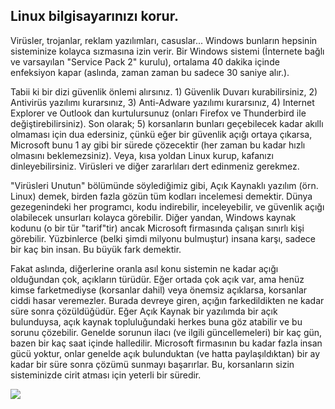 

<div id="corps">

<h2>Linux bilgisayarınızı korur.</h2>

Virüsler, trojanlar, reklam yazılımları, casuslar... Windows bunların 
hepsinin sisteminize kolayca sızmasına izin verir. Bir Windows sistemi 
(İnternete bağlı ve varsayılan "Service Pack 2" kurulu), ortalama 40 
dakika içinde enfeksiyon kapar (aslında, zaman zaman bu sadece 30 
saniye alır.).


Tabii ki bir dizi güvenlik önlemi alırsınız. 1) Güvenlik Duvarı 
kurabilirsiniz, 2) Antivirüs yazılımı kurarsınız, 3) Anti-Adware 
yazılımı kurarsınız, 4) Internet Explorer ve Outlook dan kurtulursunuz 
(onları Firefox ve Thunderbird ile değiştirebilirsiniz). Son olarak; 
5) korsanların bunları geçebilecek kadar akıllı olmaması için dua 
edersiniz, çünkü eğer bir güvenlik açığı ortaya çıkarsa, Microsoft bunu 
1 ay gibi bir sürede çözecektir (her zaman bu kadar hızlı olmasını 
beklemezsiniz). Veya, kısa yoldan Linux kurup, kafanızı 
dinleyebilirsiniz. Virüsleri ve diğer zararlıları dert edinmeniz 
gerekmez.

"Virüsleri Unutun" bölümünde söylediğimiz gibi, Açık Kaynaklı yazılım 
(örn. Linux) demek, birden fazla gözün tüm kodları incelemesi demektir. 
Dünya gezegenindeki her programcı, kodu indirebilir, inceleyebilir, ve 
güvenlik açığı olabilecek unsurları kolayca görebilir. Diğer yandan, 
Windows kaynak kodunu (o bir tür "tarif"tir) ancak Microsoft firmasında 
çalışan sınırlı kişi görebilir. Yüzbinlerce (belki şimdi milyonu 
bulmuştur) insana karşı, sadece bir kaç bin insan. Bu büyük fark 
demektir.

Fakat aslında, diğerlerine oranla asıl konu sistemin ne kadar açığı 
olduğundan çok, açıkların türüdür. Eğer ortada çok açık var, ama 
henüz kimse farketmediyse (korsanlar dahil) veya önemsiz açıklarsa, 
korsanlar ciddi hasar veremezler. Burada devreye giren, açığın 
farkedildikten ne kadar süre sonra çözüldüğüdür. Eğer Açık Kaynak bir 
yazılımda bir açık bulunduysa, açık kaynak topluluğundaki herkes buna 
göz atabilir ve bu sorunu çözebilir. Genelde sorunun ilacı (ve ilgili 
güncellemeleri) bir kaç gün, bazen bir kaç saat içinde halledilir. 
Microsoft firmasının bu kadar fazla insan gücü yoktur, onlar genelde 
açık bulunduktan (ve hatta paylaşıldıktan) bir ay kadar bir süre sonra 
çözümü sunmayı başarırlar. Bu, korsanların sizin sisteminizde cirit 
atması için yeterli bir süredir.

<img src="Images/security_thumb.png" />

</div>



